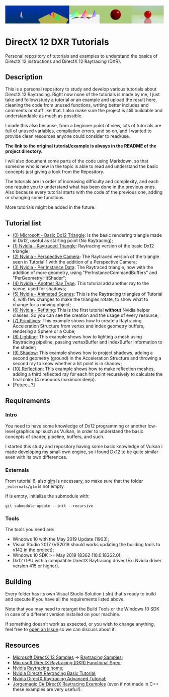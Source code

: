 ![Header of Dx12 examples repository](ReadmeMedia/header.png)

# DirectX 12 DXR Tutorials
Personal repository of tutorials and examples to understand the basics of DirectX 12 instructions and DirectX 12 Raytracing (DXR).

## Description
This is a personal repository to study and develop various tutorials about DirectX 12 Raytracing. Right now none of the tutorials is made by me, I just take and follow/study a tutorial or an example and upload the result here, cleaning the code from unused functions, writing better includes and comments or stuff like that. I also make sure the project is still buildable and understandable as much as possible.

I made this also because, from a beginner point of view, lots of tutorials are full of unused variables, compilation errors, and so on, and I wanted to provide clean resources anyone could consider to read/use.

**The link to the original tutorial/example is always in the README of the project directory.**

I will also document some parts of the code using Markdown, so that someone who is new in the topic is able to read and understand the basic concepts just giving a look from the Repository.

The tutorials are in order of increasing difficulty and complexity, and each one require you to understand what has been done in the previous ones. Also because every tutorial starts with the code of the previous one, adding or changing some functions.

More tutorials might be added in the future.

## Tutorial list

* [(0) Microsoft - Basic Dx12 Triangle](https://github.com/ScrappyCocco/DirectX-DXR-Tutorials/tree/master/00-BasicDxTriangle): Is the basic rendering triangle made in Dx12, useful as starting point (No Raytracing);
* [(1) Nvidia - Raytraced Triangle](https://github.com/ScrappyCocco/DirectX-DXR-Tutorials/tree/master/01-Dx12DXRTriangle): Raytracing version of the basic Dx12 triangle;
* [(2) Nvidia - Perspective Camera](https://github.com/ScrappyCocco/DirectX-DXR-Tutorials/tree/master/02-Dx12DXRTriangle-PerspectiveCamera): The Raytraced version of the triangle seen in Tutorial 1 with the addition of a Perspective Camera;
* [(3) Nvidia - Per Instance Data](https://github.com/ScrappyCocco/DirectX-DXR-Tutorials/tree/master/03-DXRTriangle-PerInstanceData): The Raytraced triangle, now with the addition of more geometry, using "PerInstanceCommandBuffers" and "PerGeometryHitShader";
* [(4) Nvidia - Another Ray Type](https://github.com/ScrappyCocco/DirectX-DXR-Tutorials/tree/master/04-DXRTriangle-AnotherRayType): This tutorial add another ray to the scene, used for shadows;
* [(5) Nvidia - Animated Scenes](https://github.com/ScrappyCocco/DirectX-DXR-Tutorials/tree/master/05-DXRTriangle-AnimatedTriangle): This is the Raytracing triangles of Tutorial 4, with few changes to make the triangles rotate, to show what to change for a moving object;
* [(6) Nvidia - Refitting](https://github.com/ScrappyCocco/DirectX-DXR-Tutorials/tree/master/06-DXRTriangle-Rework): This is the first tutorial **without** Nvidia helper classes. So you can see the creation and the usage of every resource;
* [(7) Primitives](https://github.com/ScrappyCocco/DirectX-DXR-Tutorials/tree/master/07-Primitives): This example shows how to create a Raytracing Acceleration Structure from vertex and index geometry buffers, rendering a Sphere or a Cube;
* [(8) Lighting](https://github.com/ScrappyCocco/DirectX-DXR-Tutorials/tree/master/08-Lighting): This example shows how to lighting a mesh using Raytracing pipeline, passing vertexBuffer and indexBuffer information to the shader;
* [(9) Shadow](https://github.com/ScrappyCocco/DirectX-DXR-Tutorials/tree/master/09-Shadow): This example shows how to project shadows, adding a second geometry (ground) in the Acceleration Structure and throwing a second ray to know whether a hit point is in shadow;
* [(10) Reflection](https://github.com/ScrappyCocco/DirectX-DXR-Tutorials/tree/master/10-Reflection): This example shows how to make reflection meshes, adding a third reflected ray for each hit point recursively to calculate the final color (4 rebounds maximum deep).
* [Future...?]

## Requirements

### Intro
You need to have some knowledge of Dx12 programming or another low-level graphics api such as Vulkan, in order to understand the basic concepts of shader, pipeline, buffers, and such.

I started this study and repository having some basic knowledge of Vulkan i made developing my small own engine, so i found Dx12 to be quite similar even with its own differences.

### Externals
From tutorial 6, also [glm](https://github.com/g-truc/glm) is necessary, so make sure that the folder `_externals/glm` is not empty.

If is empty, initialize the submodule with:
```
git submodule update --init --recursive
```

### Tools
The tools you need are:

* Windows 10 with the May 2019 Update (1903);
* Visual Studio 2017 (VS2019 should works updating the building tools to v142 in the project);
* Windows 10 SDK >= May 2019 18362 (10.0.18362.0);
* Dx12 GPU with a compatible DirectX Raytracing driver (Ex: Nvidia driver version 415 or higher).

## Building
Every folder has its own Visual Studio Solution (.sln) that's ready to build and execute if you have all the requirements listed above.

Note that you may need to retarget the Build Tools or the Windows 10 SDK in case of a different version installed on your machine.

If something doesn't work as expected, or you wish to change anything, feel free to [open an Issue](https://github.com/ScrappyCocco/DirectX-DXR-Tutorials/issues) so we can discuss about it.

## Resources

* [Microsoft DirectX 12 Samples](https://github.com/microsoft/DirectX-Graphics-Samples) -> [Raytracing Samples](https://github.com/microsoft/DirectX-Graphics-Samples/tree/master/Samples/Desktop/D3D12Raytracing);
* [Microsoft DirectX Raytracing (DXR) Functional Spec](https://github.com/microsoft/DirectX-Specs/blob/master/d3d/Raytracing.md);
* [Nvidia Raytracing home](https://developer.nvidia.com/rtx/raytracing);
* [Nvidia DirectX Raytracing Basic Tutorial](https://developer.nvidia.com/rtx/raytracing/dxr/DX12-Raytracing-tutorial-Part-1);
* [Nvidia DirectX Raytracing Advanced Tutorial](https://github.com/NVIDIAGameWorks/DxrTutorials);
* [Jorgemagic C# DirectX Raytracing Examples](https://github.com/Jorgemagic/CSharpDirectXRaytracing) (even if not made in C++ these examples are very useful!).
